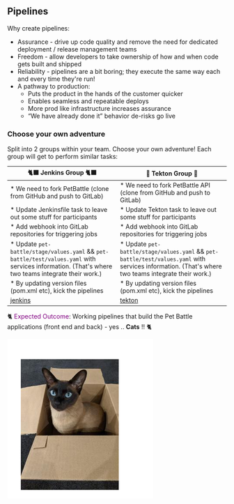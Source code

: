 ## Pipelines

Why create pipelines:
* Assurance - drive up code quality and remove the need for dedicated deployment / release management teams
* Freedom - allow developers to take ownership of how and when code gets built and shipped
* Reliability - pipelines are a bit boring; they execute the same way each and every time they're run!
* A pathway to production:
  * Puts the product in the hands of the customer quicker
  * Enables seamless and repeatable deploys
  * More prod like infrastructure increases assurance
  * “We have already done it” behavior de-risks go live

### Choose your own adventure
Split into 2 groups within your team. Choose your own adventure! Each group will get to perform similar tasks:

| 🐈‍⬛ **Jenkins Group** 🐈‍⬛  |  🐅 **Tekton Group** 🐅 |
|-----------------------|----------------------------|
| * We need to fork PetBattle (clone from GitHub and push to GitLab) | * We need to fork PetBattle API (clone from GitHub and push to GitLab) |
| * Update Jenkinsfile task to leave out some stuff for participants | * Update Tekton task to leave out some stuff for participants |
| * Add webhook into GitLab repositories for triggering jobs | * Add webhook into GitLab repositories for triggering jobs |
| * Update `pet-battle/stage/values.yaml` && `pet-battle/test/values.yaml` with services information. (That's where two teams integrate their work.) | * Update `pet-battle/stage/values.yaml` && `pet-battle/test/values.yaml` with services information. (That's where two teams integrate their work.) 
| * By updating version files (pom.xml etc), kick the pipelines | * By updating version files (pom.xml etc), kick the pipelines |
| [jenkins](2-attack-of-the-pipelines/3a-jenkins.md) | [tekton](2-attack-of-the-pipelines/3b-tekton.md) |


🐈 <span style="color:purple;" >Expected Outcome</span>: Working pipelines that build the Pet Battle applications (front end and back) - yes .. **Cats** !! 🐈

![daisy-cat.png](images/daisy-cat.png)
